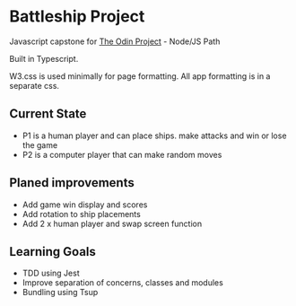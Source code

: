 # Battleship Project
Javascript capstone for [The Odin Project](https://www.theodinproject.com/lessons/node-path-javascript-battleship) - Node/JS Path

Built in Typescript.

W3.css is used minimally for page formatting. All app formatting is in a separate css.

## Current State
- P1 is a human player and can place ships. make attacks and win or lose the game
- P2 is a computer player that can make random moves

## Planed improvements 
- Add game win display and scores
- Add rotation to ship placements
- Add 2 x human player and swap screen function
## Learning Goals

- TDD using Jest
- Improve separation of concerns, classes and modules
- Bundling using Tsup
